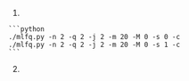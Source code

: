 1.

    ```python
    ./mlfq.py -n 2 -q 2 -j 2 -m 20 -M 0 -s 0 -c
    ./mlfq.py -n 2 -q 2 -j 2 -m 20 -M 0 -s 1 -c
    ```

2.